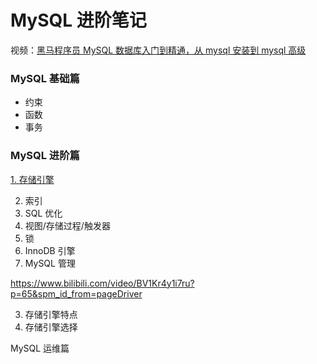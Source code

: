 # MySQL 进阶笔记

视频：[黑马程序员 MySQL 数据库入门到精通，从 mysql 安装到 mysql 高级](https://www.bilibili.com/video/BV1Kr4y1i7ru)

### MySQL 基础篇

- 约束
- 函数
- 事务

### MySQL 进阶篇

[1. 存储引擎](blog/mysq-advance/engine.md)

2. 索引
3. SQL 优化
4. 视图/存储过程/触发器
5. 锁
6. InnoDB 引擎
7. MySQL 管理


https://www.bilibili.com/video/BV1Kr4y1i7ru?p=65&spm_id_from=pageDriver

3. 存储引擎特点
4. 存储引擎选择

MySQL 运维篇
